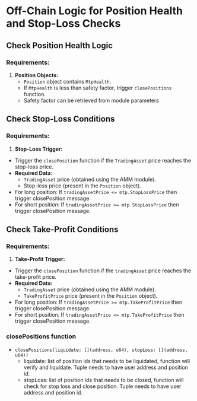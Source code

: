 # Off-Chain Logic for Position Health and Stop-Loss Checks

## Check Position Health Logic

### Requirements:

1. **Position Objects:**
    - `Position` object contains `MtpHealth`.
    - If `MtpHealth` is less than safety factor, trigger `closePositions` function.
    - Safety factor can be retrieved from module parameters

## Check Stop-Loss Conditions

### Requirements:

1. **Stop-Loss Trigger:**
  - Trigger the `closePosition` function if the `TradingAsset` price reaches the stop-loss price.
  - **Required Data:**
    - `TradingAsset` price (obtained using the AMM module).
    - Stop-loss price (present in the `Position` object).
  - For long position: If `tradingAssetPrice <= mtp.StopLossPrice` then trigger closePosition message.
  - For short position: If `tradingAssetPrice >= mtp.StopLossPrice` then trigger closePosition message.

## Check Take-Profit Conditions

### Requirements:

1. **Take-Profit Trigger:**
  - Trigger the `closePosition` function if the `tradingAsset` price reaches the take-profit price.
  - **Required Data:**
    - `TradingAsset` price (obtained using the AMM module).
    - `TakeProfitPrice` price (present in the `Position` object).
  - For long position: If `tradingAssetPrice >= mtp.TakeProfitPrice` then trigger closePosition message.
  - For short position: If `tradingAssetPrice <= mtp.TakeProfitPrice` then trigger closePosition message.

### closePositions function
- `closePositions(liquidate: [](address, u64), stopLoss: [](address, u64))`
  - liquidate: list of position ids that needs to be liquidated, function will verify and liquidate. Tuple needs to have user address and position id.
  - stopLoss: list of position ids that needs to be closed, function will check for stop loss and close position. Tuple needs to have user address and position id.
